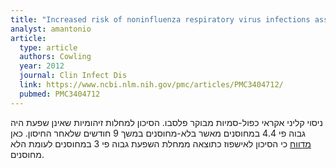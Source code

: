 ```yaml
---
title: "Increased risk of noninfluenza respiratory virus infections associated with receipt of inactivated influenza vaccine"
analyst: amantonio
article:
  type: article
  authors: Cowling
  year: 2012
  journal: Clin Infect Dis
  link: https://www.ncbi.nlm.nih.gov/pmc/articles/PMC3404712/
  pubmed: PMC3404712
---
```


ניסוי קליני אקראי כפול-סמיות מבוקר פלסבו.
הסיכון למחלות זיהומיות שאינן שפעת היה גבוה פי 4.4 במחוסנים מאשר בלא-מחוסנים במשך 9 חודשים שלאחר החיסון.
כאן [מדווח](https://www.sciencedaily.com/releases/2009/05/090519172045.htm) כי הסיכון לאישפוז כתוצאה ממחלת השפעת גבוה פי 3 במחוסנים לעומת הלא מחוסנים.

